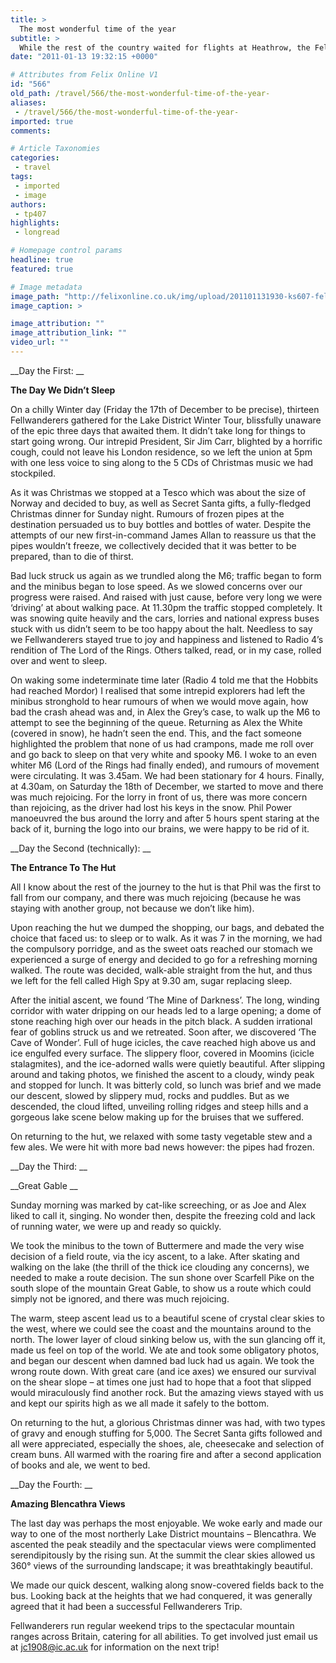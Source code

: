```yaml
---
title: >
  The most wonderful time of the year
subtitle: >
  While the rest of the country waited for flights at Heathrow, the Fellwanderers headed for the Lake District
date: "2011-01-13 19:32:15 +0000"

# Attributes from Felix Online V1
id: "566"
old_path: /travel/566/the-most-wonderful-time-of-the-year-
aliases:
 - /travel/566/the-most-wonderful-time-of-the-year-
imported: true
comments:

# Article Taxonomies
categories:
 - travel
tags:
 - imported
 - image
authors:
 - tp407
highlights:
 - longread

# Homepage control params
headline: true
featured: true

# Image metadata
image_path: "http://felixonline.co.uk/img/upload/201101131930-ks607-fellwand.jpg"
image_caption: >

image_attribution: ""
image_attribution_link: ""
video_url: ""
---
```


__Day the First: __

__The Day We Didn’t Sleep__

On a chilly Winter day (Friday the 17th of December to be precise), thirteen Fellwanderers gathered for the Lake District Winter Tour, blissfully unaware of the epic three days that awaited them. It didn’t take long for things to start going wrong. Our intrepid President, Sir Jim Carr, blighted by a horrific cough, could not leave his London residence, so we left the union at 5pm with one less voice to sing along to the 5 CDs of Christmas music we had stockpiled.

As it was Christmas we stopped at a Tesco which was about the size of Norway and decided to buy, as well as Secret Santa gifts, a fully-fledged Christmas dinner for Sunday night. Rumours of frozen pipes at the destination persuaded us to buy bottles and bottles of water. Despite the attempts of our new first-in-command James Allan to reassure us that the pipes wouldn’t freeze, we collectively decided that it was better to be prepared, than to die of thirst.

Bad luck struck us again as we trundled along the M6; traffic began to form and the minibus began to lose speed. As we slowed concerns over our progress were raised. And raised with just cause, before very long we were ‘driving’ at about walking pace. At 11.30pm the traffic stopped completely. It was snowing quite heavily and the cars, lorries and national express buses stuck with us didn’t seem to be too happy about the halt. Needless to say we Fellwanderers stayed true to joy and happiness and listened to Radio 4’s rendition of The Lord of the Rings. Others talked, read, or in my case, rolled over and went to sleep.

On waking some indeterminate time later (Radio 4 told me that the Hobbits had reached Mordor) I realised that some intrepid explorers had left the minibus stronghold to hear rumours of when we would move again, how bad the crash ahead was and, in Alex the Grey’s case, to walk up the M6 to attempt to see the beginning of the queue. Returning as Alex the White (covered in snow), he hadn’t seen the end. This, and the fact someone highlighted the problem that none of us had crampons, made me roll over and go back to sleep on that very white and spooky M6. I woke to an even whiter M6 (Lord of the Rings had finally ended), and rumours of movement were circulating. It was 3.45am. We had been stationary for 4 hours. Finally, at 4.30am, on Saturday the 18th of December, we started to move and there was much rejoicing. For the lorry in front of us, there was more concern than rejoicing, as the driver had lost his keys in the snow. Phil Power manoeuvred the bus around the lorry and after 5 hours spent staring at the back of it, burning the logo into our brains, we were happy to be rid of it.

__Day the Second (technically): __

__The Entrance To The Hut__

All I know about the rest of the journey to the hut is that Phil was the first to fall from our company, and there was much rejoicing (because he was staying with another group, not because we don’t like him).

Upon reaching the hut we dumped the shopping, our bags, and debated the choice that faced us: to sleep or to walk. As it was 7 in the morning, we had the compulsory porridge, and as the sweet oats reached our stomach we experienced a surge of energy and decided to go for a refreshing morning walked. The route was decided, walk-able straight from the hut, and thus we left for the fell called High Spy at 9.30 am, sugar replacing sleep.

After the initial ascent, we found ‘The Mine of Darkness’. The long, winding corridor with water dripping on our heads led to a large opening; a dome of stone reaching high over our heads in the pitch black. A sudden irrational fear of goblins struck us and we retreated. Soon after, we discovered ‘The Cave of Wonder’. Full of huge icicles, the cave reached high above us and ice engulfed every surface. The slippery floor, covered in Moomins (icicle stalagmites), and the ice-adorned walls were quietly beautiful. After slipping around and taking photos, we finished the ascent to a cloudy, windy peak and stopped for lunch. It was bitterly cold, so lunch was brief and we made our descent, slowed by slippery mud, rocks and puddles. But as we descended, the cloud lifted, unveiling rolling ridges and steep hills and a gorgeous lake scene below making up for the bruises that we suffered.

On returning to the hut, we relaxed with some tasty vegetable stew and a few ales. We were hit with more bad news however: the pipes had frozen.

__Day the Third: __

__Great Gable __

Sunday morning was marked by cat-like screeching, or as Joe and Alex liked to call it, singing. No wonder then, despite the freezing cold and lack of running water, we were up and ready so quickly.

We took the minibus to the town of Buttermere and made the very wise decision of a field route, via the icy ascent, to a lake. After skating and walking on the lake (the thrill of the thick ice clouding any concerns), we needed to make a route decision. The sun shone over Scarfell Pike on the south slope of the mountain Great Gable, to show us a route which could simply not be ignored, and there was much rejoicing.

The warm, steep ascent lead us to a beautiful scene of crystal clear skies to the west, where we could see the coast and the mountains around to the north. The lower layer of cloud sinking below us, with the sun glancing off it, made us feel on top of the world. We ate and took some obligatory photos, and began our descent when damned bad luck had us again. We took the wrong route down. With great care (and ice axes) we ensured our survival on the shear slope – at times one just had to hope that a foot that slipped would miraculously find another rock. But the amazing views stayed with us and kept our spirits high as we all made it safely to the bottom.

On returning to the hut, a glorious Christmas dinner was had, with two types of gravy and enough stuffing for 5,000. The Secret Santa gifts followed and all were appreciated, especially the shoes, ale, cheesecake and selection of cream buns. All warmed with the roaring fire and after a second application of books and ale, we went to bed.

__Day the Fourth: __

__Amazing Blencathra Views__

The last day was perhaps the most enjoyable. We woke early and made our way to one of the most northerly Lake District mountains – Blencathra. We ascented the peak steadily and the spectacular views were complimented serendipitously by the rising sun. At the summit the clear skies allowed us 360° views of the surrounding landscape; it was breathtakingly beautiful.

We made our quick descent, walking along snow-covered fields back to the bus. Looking back at the heights that we had conquered, it was generally agreed that it had been a successful Fellwanderers Trip.

Fellwanderers run regular weekend trips to the spectacular mountain ranges across Britain, catering for all abilities. To get involved just email us at jc1908@ic.ac.uk for information on the next trip!
